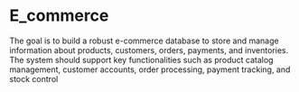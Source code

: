 # E_commerce
The goal is to build a robust e-commerce database to store and manage information about products, customers, orders, payments, and inventories. The system should support key functionalities such as product catalog management, customer accounts, order processing, payment tracking, and stock control
